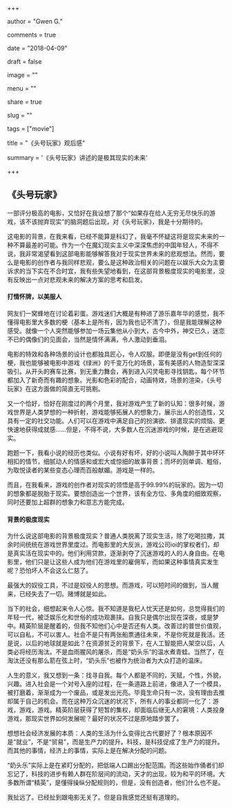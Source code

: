 
+++

author = "Gwen G."

comments = true

date = "2018-04-09"

draft = false

image = ""

menu = ""

share = true

slug = ""

tags = ["movie"]

title = "《头号玩家》观后感"

summary = '《头号玩家》讲述的是极其现实的未来'


+++


##  《头号玩家》

一部评分极高的电影，又恰好在我设想了那个“如果存在给人无穷无尽快乐的游戏，该不该抛弃现实”的脑洞题后出现，对《头号玩家》，我是十分期待的。

这电影的背景，在我来看，已经不能算是科幻了，我毫不怀疑这将是现实未来的一种不算最差的可能。作为一个在魔幻现实主义中深深焦虑的中国年轻人，不得不说，我非常渴望看到这部电影能够解答我对于现实世界未来的悲观想法。然而，要么是电影的创作者与我同样悲观，要么是这种政治相关的问题在以娱乐大众为主要诉求的当下实在不合时宜，我有些失望地看到，在这部背景极度现实的电影里，没有反映出一点对悲观未来的解决方案的思考和启发。

#### 打情怀牌，以美服人

网友们一窝蜂地在讨论着彩蛋。游戏迷们大概是有种进了游乐嘉年华的感觉，我不懂得电影里大多数的梗（基本上是所有，因为我也记不清了），但是我能理解这种感受。就像一个人突然能够参加一场云集他从小到大，古今中外，神交已久，迷恋不已的偶像们的见面会，当然是情怀满满，令人激动到垂泪。

电影的特效和各种场景的设计也都独具匠心，令人叹服。即便是没有get到任何的梗，我也能够被电影中游戏《绿洲》的千变万化的场景，富有美感的人物造型深深吸引。从开头的赛车比赛，到无重力舞会，再到进入闪灵电影寻找钥匙，每个环节都加入了新奇而有趣的想象。光影和色彩的配合，动画特效，场景的渲染，《头号玩家》在这方面做的简直无可挑剔。

又一个恰好，恰好在刚度过的两个月里，我对游戏产生了新的认知：很多时候，游戏世界是人类梦想的一种折射，游戏能够拓展人的想象力，展示出人的创造性，又具有一定的社交功能。人们可以在游戏中满足自己的扮演欲、排遣现实的烦恼、更快速地获得成就感……但是，不得不说，大多数人在沉迷游戏的时候，是在逃避现实。

跑题一下，我看小说的经历也类似。小说有好有坏，好的小说叫人陶醉于其中环环相扣的情节，细腻动人的情感和或宏大或惊细的故事背景；而坏的则单调、粗俗，为取悦读者的某些变态心理而百般献媚。游戏是一样的。

而且，在我看来，游戏的创作者对现实的领悟是高于99.99%的玩家的。因为一切的想象都是脱胎于现实。要想创造出一个世界，该有全方位、多角度的细致观察，同时还要加上超群的想象力和意志方能完成。

#### 背景的极度现实

为什么说这部电影的背景极度现实？普通人类脱离了现实生活，除了吃喝拉撒，其余时间统统在游戏世界里度过。而电影里的大反派，游戏公司ioi的掌权者们，却是真实活在现实中的。他们利用贷款，逐渐剥夺了沉迷游戏的人的人身自由。在电影里，他们只是让这些人成为他们在游戏里的雇佣军，而如果这种事情真实发生呢？恐怕坏人不会这么仁慈了。

最强大的奴役工具，不过是奴役人的思想。而游戏，可以短时间的做到，当人醒来，已经失去了一切。赌博就是如此。

当下的社会，细想起来令人心惊。我不知道是我杞人忧天还是如何，总觉得我们的年轻一代，被泛娱乐化和世俗的成功观裹挟。自我只是偶尔出现在深夜，或是梦中。精英阶层是醒着的，但我不知他们心中是否还有人类。改善过的普世价值观，可以自私，不可以害人。社会不是只有两张船票通往未来，不是你死就是我活。还是说，以后的地球就是如此？在资源贫乏的背景下，在人工智能把人架空以后，人类必将经历淘汰。不是血雨腥风的屠杀，而是“奶头乐”的温水煮青蛙。当然了，在淘汰还没有那么箭在弦上时，“奶头乐”也被作为统治者为大众打造的温床。

人生的意义，我又想到一条：找寻自我。每个人都是不同的，天赋，个性，外貌，兴趣。进入社会是一个对号入座的过程，在一条道路上前进，像进入了一个模具，被打磨着，渐渐成为一个废品，或是发出光亮。毕竟生命只有一次，没有理由去推却属于自己的机会。而在这种万众沉迷的状况下，所有人的事业都同一化了：游戏，游戏，游戏。精英阶层获得了短暂的集权，却面临后继无人的窘境：人类投身游戏，那现实世界如何发展呢？最好的状况不过是原地踏步罢了。

想想社会经济发展的本质：人类的生活为什么变得比古代要好了？根本原因不是“就业”，不是“贸易”，而是生产力的提升。科技，是科技促成了生产力的提升。而其他的事情，经济上的事情，实际上是在解决分配的问题。

“奶头乐”实际上是在紧盯分配的，把低端人口踢出分配范围。而这些始作俑者们却忘记了，科技的进步有赖人群在阶层间的流动，天才的出现，较为和平的环境。大多数所谓“精英”，是懂得操纵分配规则的，但是，没有创造者，他们什么也不是。

我扯远了。已经扯到跟电影无关了。但是自我感觉还挺有道理的。









